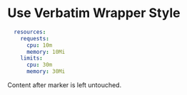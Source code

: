 # Use Verbatim Wrapper Style

<!-- == imptr: yaml-snippet / begin from: ../yaml/snippet-k8s-resource.yaml#[min-resource] style: verbatim yaml == -->
```yaml
  resources:
    requests:
      cpu: 10m
      memory: 10Mi
    limits:
      cpu: 30m
      memory: 30Mi
```
<!-- == imptr: yaml-snippet / end == -->

Content after marker is left untouched.
